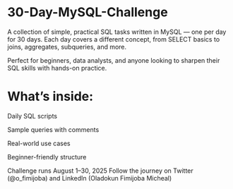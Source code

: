 # 30-Day-MySQL-Challenge
A collection of simple, practical SQL tasks written in MySQL — one per day for 30 days.
Each day covers a different concept, from SELECT basics to joins, aggregates, subqueries, and more.

Perfect for beginners, data analysts, and anyone looking to sharpen their SQL skills with hands-on practice.

 # What’s inside:

Daily SQL scripts

Sample queries with comments

Real-world use cases

Beginner-friendly structure

Challenge runs August 1–30, 2025
Follow the journey on Twitter (@o_fimijoba) and LinkedIn (Oladokun Fimijoba Micheal)
